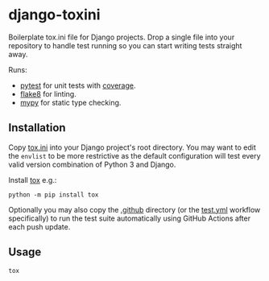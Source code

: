 # django-toxini

Boilerplate tox.ini file for Django projects. Drop a single file into your
repository to handle test running so you can start writing tests straight away.

Runs:
- [pytest](https://docs.pytest.org/en/latest/) for unit tests with [coverage](https://coverage.readthedocs.io/en/latest/).
- [flake8](https://flake8.pycqa.org/en/latest/) for linting.
- [mypy](https://mypy.readthedocs.io/en/stable/) for static type checking.

## Installation

Copy [tox.ini](tox.ini) into your Django project's root directory. You may want to
edit the `envlist` to be more restrictive as the default configuration will test
every valid version combination of Python 3 and Django.

Install [tox](https://tox.readthedocs.io/en/latest/install.html) e.g.:
```
python -m pip install tox
```

Optionally you may also copy the [.github](.github) directory (or the
[test.yml]( .github/workflows/test.yml) workflow specifically) to run the test suite
automatically using GitHub Actions after each push update.

## Usage

```
tox
```
